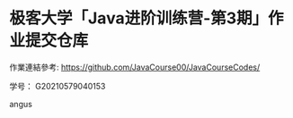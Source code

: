 # 极客大学「Java进阶训练营-第3期」作业提交仓库

作業連結參考: https://github.com/JavaCourse00/JavaCourseCodes/

学号： G20210579040153

angus
